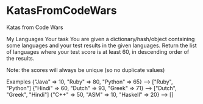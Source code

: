# KatasFromCodeWars
Katas from Code Wars

My Languages
Your task
You are given a dictionary/hash/object containing some 
languages and your test results in the given languages. 
Return the list of languages where your test score is at least 60, 
in descending order of the results.

Note: the scores will always be unique (so no duplicate values)

Examples
{"Java" => 10, "Ruby" => 80, "Python" => 65}   -->  ["Ruby", "Python"]
{"Hindi" => 60, "Dutch" => 93, "Greek" => 71}  -->  ["Dutch", "Greek", "Hindi"]
{"C++" => 50, "ASM" => 10, "Haskell" => 20}    -->  []
